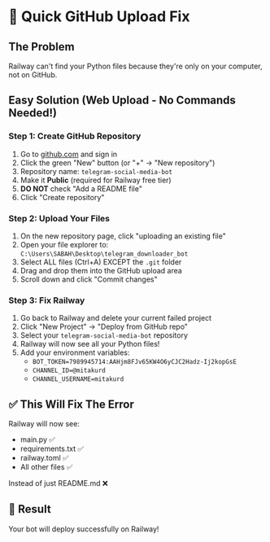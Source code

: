 # 🚀 Quick GitHub Upload Fix

## The Problem
Railway can't find your Python files because they're only on your computer, not on GitHub.

## Easy Solution (Web Upload - No Commands Needed!)

### Step 1: Create GitHub Repository
1. Go to [github.com](https://github.com) and sign in
2. Click the green "New" button (or "+" → "New repository")
3. Repository name: `telegram-social-media-bot`
4. Make it **Public** (required for Railway free tier)
5. **DO NOT** check "Add a README file"
6. Click "Create repository"

### Step 2: Upload Your Files
1. On the new repository page, click "uploading an existing file"
2. Open your file explorer to: `C:\Users\SABAH\Desktop\telegram_downloader_bot`
3. Select ALL files (Ctrl+A) EXCEPT the `.git` folder
4. Drag and drop them into the GitHub upload area
5. Scroll down and click "Commit changes"

### Step 3: Fix Railway
1. Go back to Railway and delete your current failed project
2. Click "New Project" → "Deploy from GitHub repo"
3. Select your `telegram-social-media-bot` repository
4. Railway will now see all your Python files!
5. Add your environment variables:
   - `BOT_TOKEN=7989945714:AAHjm8FJv65KW4O6yCJC2Hadz-Ij2kopGsE`
   - `CHANNEL_ID=@mitakurd`
   - `CHANNEL_USERNAME=mitakurd`

## ✅ This Will Fix The Error
Railway will now see:
- main.py ✅
- requirements.txt ✅
- railway.toml ✅
- All other files ✅

Instead of just README.md ❌

## 🎯 Result
Your bot will deploy successfully on Railway!
